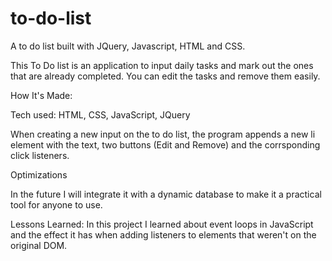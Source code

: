 # to-do-list
A to do list built with JQuery, Javascript, HTML and CSS. 

This To Do list is an application to input daily tasks and mark out the ones that are already completed. You can edit the tasks and remove them easily.

How It's Made:

Tech used: HTML, CSS, JavaScript, JQuery

When creating a new input on the to do list, the program appends a new li element with the text, two buttons (Edit and Remove) and the corrsponding click listeners. 

Optimizations

In the future I will integrate it with a dynamic database to make it a practical tool for anyone to use.

Lessons Learned:
In this project I learned about event loops in JavaScript and the effect it has when adding listeners to elements that weren't on the original DOM.

